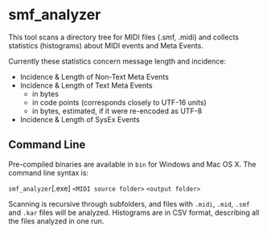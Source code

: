 # smf_analyzer

This tool scans a directory tree for MIDI files (.smf, .midi) and collects statistics (histograms) about MIDI events and Meta Events.

Currently these statistics concern message length and incidence:

- Incidence & Length of Non-Text Meta Events
- Incidence & Length of Text Meta Events
  - in bytes
  - in code points (corresponds closely to UTF-16 units)
  - in bytes, estimated, if it were re-encoded as UTF-8
- Incidence & Length of SysEx Events

## Command Line

Pre-compiled binaries are available in `bin` for Windows and Mac OS X.  The command line syntax is:

`smf_analyzer`[.exe] `<MIDI source folder>` `<output folder>`

Scanning is recursive through subfolders, and files with `.midi`, `.mid`, `.smf` and `.kar` files will be analyzed.  Histograms are in CSV format, describing all the files analyzed in one run.